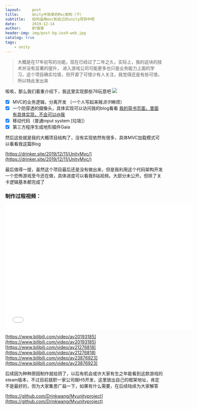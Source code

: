 ```yaml
---
layout:     post
title:      Unity中简单的Mvc架构（下）
subtitle:   如何运用mvc到自己的unity项目中呢
date:       2019-12-14
author:     BY俊客
header-img: img/post-bg-ios9-web.jpg
catalog: true
tags:
    - unity
---
```

> 大概是在17年初写的功能，现在已经过了二年之久，实际上，我的这块的技术并没有显著的提升， 进入游戏公司可能更多也只是业务能力上面的学习，这个项目确实垃圾，但开源了可惜少有人关注，我觉得还是有些可惜，所以特此发出来



咳咳，那么我们着重介绍下，我这里实现那些78玩意吧
![](https://upload-images.jianshu.io/upload_images/13871785-e0a4b613fefa70ac?imageMogr2/auto-orient/strip%7CimageView2/2/w/1240)
*   [x] MVC的业务逻辑，分离开发 （一个人写起来贼*吉尔*麻烦） 
*   [x]  一个防穿透的摄像头，具体实现可以访问我的blog看看 [我的简书页面，里面有具体实现，不会可以@我](https://www.jianshu.com/p/990d363848ea%20)
*   [x]  移动代码（普通input system [垃圾]）
*   [x]  第三方程序生成地形插件Gaia

然后这些就是我的大概项目结构了，没有实现依然有很多，具体MVC加载模式可以看看我这篇Blog

[https://drinker.site/2019/12/11/UnityMvc/](https://drinker.site/2019/12/11/UnityMvc/)

最后值得一提，虽然这个项目最后还是没有做出来，但是我利用这个代码架构开发一个恐怖游戏至今还在做，具体进度可以看我B站视频。大部分未公开。但除了关卡逻辑基本都完成了

### 制作过程视频：

<iframe  height="400" width="600"  src="//player.bilibili.com/player.html?aid=20193185&cid=32969779&page=1" scrolling="no" border="0" frameborder="no" framespacing="0" allowfullscreen="false"> </iframe>

[https://www.bilibili.com/video/av20193185](https://www.bilibili.com/video/av20193185)  
[https://www.bilibili.com/video/av21276818](https://www.bilibili.com/video/av21276818)  
[https://www.bilibili.com/video/av23876923](https://www.bilibili.com/video/av23876923)

后续因为种种原因制作就给鸽了，以后有机会或许大家有生之年能看到这款游戏的steam版本，不过目前就职一家公司做H5开发，这里放出自己的框架地址，肯定不是最好的，但为大家集思广益一下，如果有什么需要，在后续陆续为大家解答

[https://github.com/Drinkwang/Myunityproject](https://github.com/Drinkwang/Myunityproject)
